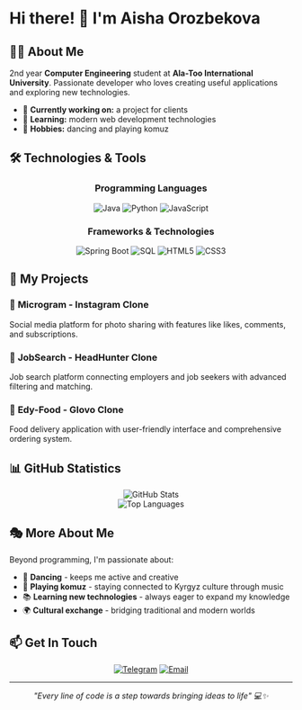 # Hi there! 👋 I'm Aisha Orozbekova

## 👩‍💻 About Me

2nd year **Computer Engineering** student at **Ala-Too International University**. Passionate developer who loves creating useful applications and exploring new technologies.

- 🎯 **Currently working on:** a project for clients
- 🌱 **Learning:** modern web development technologies
- 💃 **Hobbies:** dancing and playing komuz

## 🛠️ Technologies & Tools

<div align="center">

### Programming Languages
![Java](https://img.shields.io/badge/Java-ED8B00?style=for-the-badge&logo=openjdk&logoColor=white)
![Python](https://img.shields.io/badge/Python-3776AB?style=for-the-badge&logo=python&logoColor=white)
![JavaScript](https://img.shields.io/badge/JavaScript-F7DF1E?style=for-the-badge&logo=javascript&logoColor=black)

### Frameworks & Technologies
![Spring Boot](https://img.shields.io/badge/Spring_Boot-6DB33F?style=for-the-badge&logo=spring-boot&logoColor=white)
![SQL](https://img.shields.io/badge/SQL-4479A1?style=for-the-badge&logo=mysql&logoColor=white)
![HTML5](https://img.shields.io/badge/HTML5-E34F26?style=for-the-badge&logo=html5&logoColor=white)
![CSS3](https://img.shields.io/badge/CSS3-1572B6?style=for-the-badge&logo=css3&logoColor=white)

</div>

## 🚀 My Projects

### 📱 **Microgram** - Instagram Clone
Social media platform for photo sharing with features like likes, comments, and subscriptions.

### 💼 **JobSearch** - HeadHunter Clone
Job search platform connecting employers and job seekers with advanced filtering and matching.

### 🍕 **Edy-Food** - Glovo Clone
Food delivery application with user-friendly interface and comprehensive ordering system.

## 📊 GitHub Statistics

<div align="center">
  <img src="https://github-readme-stats.vercel.app/api?username=YOUR_USERNAME&show_icons=true&theme=radical" alt="GitHub Stats" />
</div>

<div align="center">
  <img src="https://github-readme-stats.vercel.app/api/top-langs/?username=YOUR_USERNAME&layout=compact&theme=radical" alt="Top Languages" />
</div>

## 🎭 More About Me

Beyond programming, I'm passionate about:
- 💃 **Dancing** - keeps me active and creative
- 🎵 **Playing komuz** - staying connected to Kyrgyz culture through music
- 📚 **Learning new technologies** - always eager to expand my knowledge
- 🌍 **Cultural exchange** - bridging traditional and modern worlds

## 📫 Get In Touch

<div align="center">

[![Telegram](https://img.shields.io/badge/Telegram-2CA5E0?style=for-the-badge&logo=telegram&logoColor=white)](https://t.me/aiishkou)
[![Email](https://img.shields.io/badge/Email-D14836?style=for-the-badge&logo=gmail&logoColor=white)](mailto:a.orozbekovaa@gmail.com)

</div>

---
<div align="center">
  <i>"Every line of code is a step towards bringing ideas to life" 💻✨</i>
</div>
